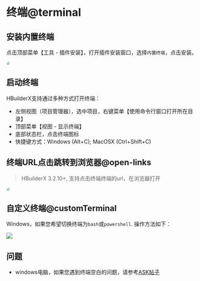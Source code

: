 # 终端@terminal

<!--
keyword: 终端,内置终端,命令行工具,terminal,cmd
-->

## 安装内置终端

点击顶部菜单【工具 - 插件安装】，打开插件安装窗口，选择`内置终端`，点击安装。

<img src="/static/snapshots/tutorial/terminal/terminal_install.png" style="zoom: 50%; border: 1px solid #eee; border-radius: 10px;"/>

## 启动终端

HBuilderX支持通过多种方式打开终端：

- 左侧视图（项目管理器），选中项目，右键菜单【使用命令行窗口打开所在目录】
- 顶部菜单【视图 - 显示终端】
- 底部状态栏，点击终端图标
- 快捷键方式：Windows (Alt+C); MacOSX (Ctrl+Shift+C)

## 终端URL点击跳转到浏览器@open-links

> HBuilderX 3.2.10+, 支持点击终端终端的url，在浏览器打开

<img src="/static/snapshots/tutorial/terminal/terminal_url.png" style="zoom: 50%; border: 1px solid #eee; border-radius: 10px;"/>

## 自定义终端@customTerminal

Windows，如果您希望切换终端为`bash`或`powershell`. 操作方法如下：

<img src="https://web-assets.dcloud.net.cn/hbuilderx-doc/windows_custom_termial.png" />

## 问题

- windows电脑，如果您遇到终端空白的问题，请参考[ASK帖子](https://ask.dcloud.net.cn/question/78518)
